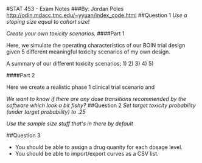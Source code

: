 #STAT 453 - Exam Notes
###By: Jordan Poles
http://odin.mdacc.tmc.edu/~yyuan/index_code.html
##Question 1
_Use a stoping size equal to cohort size!_

_Create your own  toxicity scenarios._
####Part 1

Here, we simulate the operating characteristics of our BOIN trial design given 5 different meaningful toxicity scenarios of my own design.

A summary of our different toxicity scenarios:
1)
2)
3)
4)
5)

####Part 2

Here we create a realistic phase 1 clinical trial scenario and

_We want to know if there are any dose transitions recommended by the software which look a bit fishy?_
##Question 2
_Set target toxicity probability (under target probability) to .25_

_Use the sample size stuff that's in there by default_

##Question 3
- You should be able to assign a drug quanity for each dosage level.
- You should be able to import/export curves as a CSV list.
